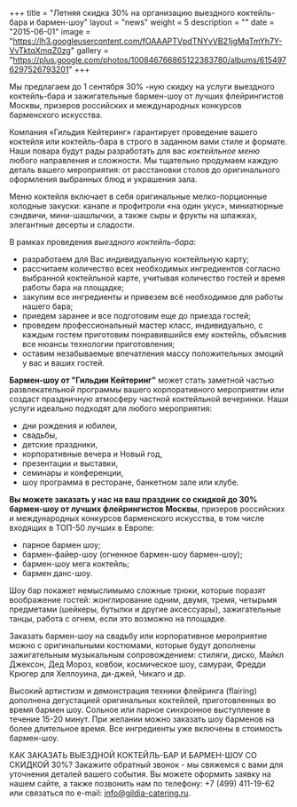 +++
title = "Летняя скидка 30% на организацию выездного коктейль-бара и бармен-шоу"
layout = "news"
weight = 5
description = ""
date = "2015-06-01"
image = "https://lh3.googleusercontent.com/fOAAAPTVpdTNYvVB21jgMqTmYh7Y-VvTktqXmqZ0zg"
gallery = "https://plus.google.com/photos/100846766865122383780/albums/6154976297526793201"
+++

Мы предлагаем до 1 сентября 30% -ную скидку на услуги выездного коктейль-бара и зажигательные бармен-шоу от лучших флейрингистов Москвы, призеров российских и международных конкурсов барменского искусства.

<!--more-->

Компания «Гильдия Кейтеринг» гарантирует проведение вашего коктейля или коктейль-бара в строго в заданном вами стиле и формате. Наши повара будут рады разработать для вас _коктейльное меню_ любого направления и сложности. Мы тщательно продумаем каждую деталь вашего мероприятия: от расстановки столов до оригинального оформления выбранных блюд и украшения зала.

Меню коктейля включает в себя оригинальные мелко-порционные холодные закуски: канапе и профитроли «на один укус», миниатюрные сэндвичи, мини-шашлычки, а также сыры и фрукты на шпажках, элегантные десерты и сладости.

В рамках проведения _выездного коктейль-бара_:

- разработаем для Вас индивидуальную коктейльную карту;
- рассчитаем количество всех необходимых ингредиентов согласно выбранной коктейльной карте, учитывая количество гостей и время работы бара на площадке;
- закупим все ингредиенты и привезем всё необходимое для работы нашего бара;
- приедем заранее и все подготовим еще до приезда гостей;
- проведем профессиональный мастер класс, индивидуально, с каждым гостем приготовим понравившийся ему коктейль, объяснив все нюансы технологии приготовления;
- оставим незабываемые впечатления массу положительных эмоций у вас и ваших гостей.

**Бармен-шоу от "Гильдии Кейтеринг"** может стать заметной частью развлекательной программы вашего корпоративного мероприятии или создаст праздничную атмосферу частной коктейльной вечеринки. Наши услуги идеально подходят для любого мероприятия:

- дни рождения и юбилеи,
- свадьбы,
- детские праздники,
- корпоративные вечера и Новый год,
- презентации и выставки,
- семинары и конференции,
- шоу программа в ресторане, банкетном зале или клубе.

**Вы можете заказать у нас на ваш праздник со скидкой до 30% бармен-шоу от лучших флейрингистов Москвы**, призеров российских и международных конкурсов барменского искусства, в том числе входящих в ТОП-50 лучших в Европе:

- парное бармен шоу;
- бармен-файер-шоу (огненное бармен-шоу бармен-шоу);
- бармен-шоу мега коктейль;
- бармен данс-шоу.

Шоу бар покажет немыслимымо сложные трюки, которые поразят воображение гостей: жонглирование одним, двумя, тремя, четырьмя предметами (шейкеры, бутылки и другие аксессуары), зажигательные танцы, работа с огнем, если это возможно на площадке.

Заказать бармен-шоу на свадьбу или корпоративное мероприятие можно с оригинальными костюмами, которые будут дополнены зажигательным музыкальным сопровождением: стиляги, диско, Майкл Джексон, Дед Мороз, ковбои, космическое шоу, самураи, Фредди Крюгер для Хеллоуина, ди-джей, Чикаго и др.

Высокий артистизм и демонстрация техники флейринга (flairing) дополнена дегустацией оригинальных коктейлей, приготовленных во время бармен шоу.
Сольное или парное синхронное выступление в течение 15-20 минут. При желании можно заказать шоу барменов на более длительное время. Все ингредиенты уже включены в стоимость бармен-шоу.

КАК ЗАКАЗАТЬ ВЫЕЗДНОЙ КОКТЕЙЛЬ-БАР И БАРМЕН-ШОУ СО СКИДКОЙ 30%?
Закажите обратный звонок - мы свяжемся с вами для уточнения деталей вашего события. Вы можете оформить заявку на нашем сайте, а также позвонить нам по телефону: +7 (499) 411-19-62 или связаться по e-mail: info@gildia-catering.ru.
